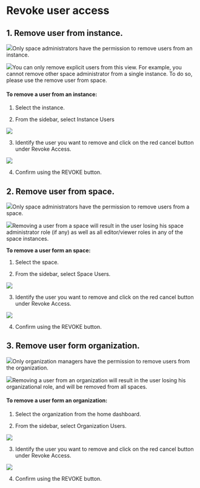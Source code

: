 # Revoke user access

## 1. Remove user from instance.

![](../../.gitbook/assets/info_simple.svg.png)Only space administrators have the permission to remove users from an instance.  
  
![](../../.gitbook/assets/info_simple.svg.png)You can only remove explicit users from this view. For example, you cannot remove other space administrator from a single instance. To do so, please use the remove user from space.  


#### To remove a user from an instance:

1. Select the instance.

2. From the sidebar, select Instance Users

![](../../.gitbook/assets/screen-shot-2019-09-25-at-1.46.22-pm-2.png)

3. Identify the user you want to remove and click on the red cancel button under Revoke Access.

![](../../.gitbook/assets/screen-shot-2019-09-25-at-1.46.31-pm-2.png)

4. Confirm using the REVOKE button.

## 2. Remove user from space.

![](../../.gitbook/assets/info_simple.svg.png)Only space administrators have the permission to remove users from a space.  
  
![](../../.gitbook/assets/info_simple.svg.png)Removing a user from a space will result in the user losing his space administrator role \(if any\) as well as all editor/viewer roles in any of the space instances.  
  
**To remove a user form an space:**

1. Select the space.

2. From the sidebar, select Space Users.

![](../../.gitbook/assets/screen-shot-2019-09-25-at-1.53.52-pm-2.png)

3. Identify the user you want to remove and click on the red cancel button under Revoke Access.

![](../../.gitbook/assets/screen-shot-2019-09-25-at-1.54.02-pm-2.png)

4. Confirm using the REVOKE button.

## 3. Remove user form organization.

![](../../.gitbook/assets/info_simple.svg.png)Only organization managers have the permission to remove users from the organization.

![](../../.gitbook/assets/info_simple.svg.png)Removing a user from an organization will result in the user losing his organizational role, and will be removed from all spaces.

#### To remove a user form an organization:

1. Select the organization from the home dashboard.

2. From the sidebar, select Organization Users.

![](../../.gitbook/assets/screen-shot-2019-09-25-at-1.39.31-pm-2.png)

3. Identify the user you want to remove and click on the red cancel button under Revoke Access.

![](../../.gitbook/assets/screen-shot-2019-09-25-at-1.43.05-pm-2.png)

4. Confirm using the REVOKE button.

